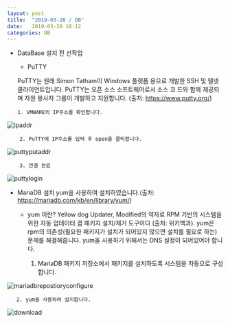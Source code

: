 ```yaml
---
layout: post
title:  "2019-03-20 / DB"
date:   2019-03-20 18:12
categories: DB
---
```

-	DataBase 설치 전 선작업
	- PuTTY 

	PuTTY는 원래 Simon Tatham이 Windows 플랫폼 용으로 개발한 SSH 및 텔넷 클라이언트입니다. PuTTY는 오픈 소스 소프트웨어로서 소스 코		드와 함께 제공되며 자원 봉사자 그룹이 개발하고 지원합니다. (출처: https://www.putty.org/)

        1. VMWARE의 IP주소를 확인합니다.
        
![ipaddr](https://user-images.githubusercontent.com/48667798/54672429-5acc4180-4b3b-11e9-9fe3-b4796610e4fb.JPG)

        2. PuTTY에 IP주소를 입력 후 open을 클릭합니다.
	
![puttyputaddr](https://user-images.githubusercontent.com/48667798/54672433-5b64d800-4b3b-11e9-9682-6a13db5ce033.JPG)

        3. 연결 완료

![puttylogin](https://user-images.githubusercontent.com/48667798/54672431-5acc4180-4b3b-11e9-8638-afda9ed68f10.JPG)

-	MariaDB 설치
	yum을 사용하여 설치하였습니다.(출처: https://mariadb.com/kb/en/library/yum/)

	- yum 이란? 
    Yellow dog Updater, Modified의 약자로 RPM 기반의 시스템을 위한 자동 업데이터 겸 패키지 설치/제거 도구이다 (출처: 위키백과). 
    yum은 rpm의 의존성(필요한 패키지가 설치가 되어있지 않으면 설치를 필요로 하는) 문제를 해결해줍니다.
    yum을 사용하기 위해서는 DNS 설정이 되어있어야 합니다.
    
       1. MariaDB 패키지 저장소에서 패키지를 설치하도록 시스템을 자동으로 구성합니다.  

![mariadbrepostioryconfigure](https://user-images.githubusercontent.com/48667798/54672430-5acc4180-4b3b-11e9-93a1-a78143fe0fd0.JPG)

       2. yum을 사용하여 설치합니다.

![download](https://user-images.githubusercontent.com/48667798/54672435-5b64d800-4b3b-11e9-8a25-2481f2160fce.JPG)

	

